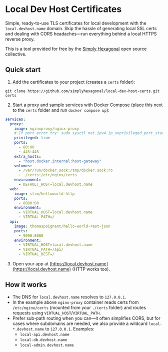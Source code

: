 # Local Dev Host Certificates

Simple, ready-to-use TLS certificates for local development with the `local.devhost.name` domain. Skip the hassle of generating local SSL certs and dealing with CORS headaches—run everything behind a local HTTPS reverse proxy.

This is a tool provided for free by the [Simply Hexagonal](https://simplyhexagonal.org) open source collective.

## Quick start

1. Add the certificates to your project (creates a `certs` folder):

```
git clone https://github.com/simplyhexagonal/local-dev-host-certs.git certs
```

2. Start a proxy and sample services with Docker Compose (place this next to the `certs` folder and run `docker compose up`):

```yml
services:
  proxy:
    image: nginxproxy/nginx-proxy
    # If port error try: sudo sysctl net.ipv4.ip_unprivileged_port_start=80
    privileged: true
    ports:
      - 80:80
      - 443:443
    extra_hosts:
      - "host.docker.internal:host-gateway"
    volumes:
      - /var/run/docker.sock:/tmp/docker.sock:ro
      - ./certs:/etc/nginx/certs
    environment:
      - DEFAULT_HOST=local.devhost.name
  web:
    image: strm/helloworld-http
    ports:
      - 8080:80
    environment:
      - VIRTUAL_HOST=local.devhost.name
      - VIRTUAL_PATH=/
  api:
    image: thomaspoignant/hello-world-rest-json
    ports:
      - 9090:8080
    environment:
      - VIRTUAL_HOST=local.devhost.name
      - VIRTUAL_PATH=/api/
      - VIRTUAL_DEST=/
```

3. Open your app at [https://local.devhost.name](https://local.devhost.name) (HTTP works too).

## How it works

- The DNS for `local.devhost.name` resolves to `127.0.0.1`.
- In the example above `nginx-proxy` container reads certs from `/etc/nginx/certs` (mounted from your `./certs` folder) and routes requests using `VIRTUAL_HOST`/`VIRTUAL_PATH`.
- Prefer sub-path routing when you can—it often simplifies CORS, but for cases where subdomains are needed, we also provide a wildcard `local-*.devhost.name` to `127.0.0.1`. Examples:
  - `local-api.devhost.name`
  - `local-db.devhost.name`
  - `local-admin.devhost.name`
